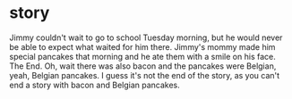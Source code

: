 # story


Jimmy couldn't wait to go to school Tuesday morning, but he would never be able to expect what waited for him there. Jimmy's mommy made him special pancakes that morning and he ate them with a smile on his face. The End. Oh, wait there was also bacon and the pancakes were Belgian, yeah, Belgian pancakes. I guess it's not the end of the story, as you can't end a story with bacon and Belgian pancakes.
